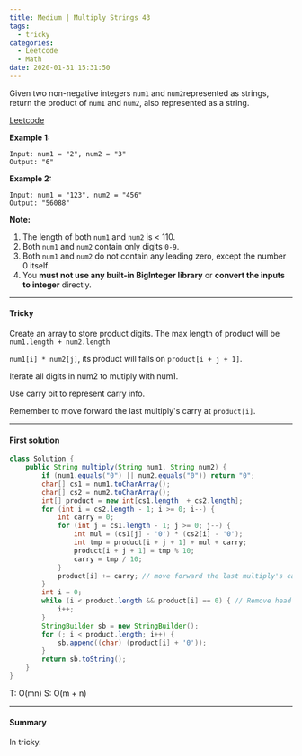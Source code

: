 ```yaml
---
title: Medium | Multiply Strings 43
tags:
  - tricky
categories:
  - Leetcode
  - Math
date: 2020-01-31 15:31:50
---
```


Given two non-negative integers `num1` and `num2`represented as strings, return the product of `num1` and `num2`, also represented as a string.

[Leetcode](https://leetcode.com/problems/multiply-strings/)

<!--more-->

**Example 1:**

```
Input: num1 = "2", num2 = "3"
Output: "6"
```

**Example 2:**

```
Input: num1 = "123", num2 = "456"
Output: "56088"
```

**Note:**

1. The length of both `num1` and `num2` is < 110.
2. Both `num1` and `num2` contain only digits `0-9`.
3. Both `num1` and `num2` do not contain any leading zero, except the number 0 itself.
4. You **must not use any built-in BigInteger library** or **convert the inputs to integer** directly.

---

#### Tricky 

Create an array to store product digits. The max length of product will be `num1.length + num2.length`

`num1[i] * num2[j]`, its product will falls on `product[i + j + 1]`.

Iterate all digits in num2 to mutiply with num1. 

Use carry bit to represent carry info.

Remember to move forward the last multiply's carry at `product[i]`.

---

#### First solution 

```java
class Solution {
    public String multiply(String num1, String num2) {
        if (num1.equals("0") || num2.equals("0")) return "0";
        char[] cs1 = num1.toCharArray();
        char[] cs2 = num2.toCharArray();
        int[] product = new int[cs1.length  + cs2.length];
        for (int i = cs2.length - 1; i >= 0; i--) {
            int carry = 0;
            for (int j = cs1.length - 1; j >= 0; j--) {
                int mul = (cs1[j] - '0') * (cs2[i] - '0');
                int tmp = product[i + j + 1] + mul + carry;
                product[i + j + 1] = tmp % 10;
                carry = tmp / 10;
            }
            product[i] += carry; // move forward the last multiply's carry
        }
        int i = 0;
        while (i < product.length && product[i] == 0) { // Remove head '0's
            i++;
        }
        StringBuilder sb = new StringBuilder();
        for (; i < product.length; i++) {
            sb.append((char) (product[i] + '0'));
        }
        return sb.toString();
    }
}
```

T: O(mn)			S: O(m + n)

---

#### Summary 

In tricky.